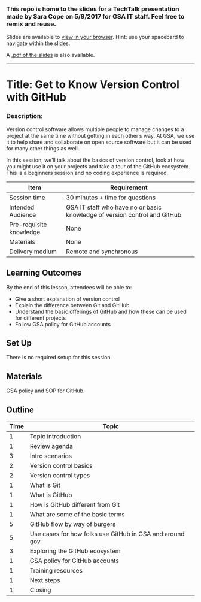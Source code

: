 ### This repo is home to the slides for a TechTalk presentation made by Sara Cope on 5/9/2017 for GSA IT staff. Feel free to remix and reuse.
Slides are available to [view in your browser](https://saracope.github.io/github-techtalk/#/). Hint: use your spacebard to navigate within the slides.  

A [.pdf of the slides](https://github.com/saracope/github-techtalk/blob/master/github-techtalk-pdf.pdf) is also available.

---
# Title: Get to Know Version Control with GitHub
### Description: 
Version control software allows multiple people to manage changes to a project at the same time without getting in each other’s way. At GSA, we use it to help share and collaborate on open source software but it can be used for many other things as well. 

In this session, we’ll talk about the basics of version control, look at how you might use it on your projects and take a tour of the GitHub ecosystem. This is a beginners session and no coding experience is required.

Item                    | Requirement
---                     | ---
Session time            | 30 minutes + time for questions
Intended Audience       | GSA IT staff who have no or basic knowledge of version control and GitHub
Pre-requisite knowledge | None
Materials               | None
Delivery medium         | Remote and synchronous

## Learning Outcomes

By the end of this lesson, attendees will be able to:

- Give a short explanation of version control
- Explain the difference between Git and GitHub
- Understand the basic offerings of GitHub and how these can be used for different projects
- Follow GSA policy for GitHub accounts

## Set Up

There is no required setup for this session.

## Materials

GSA policy and SOP for GitHub.

## Outline

Time        | Topic
---         | ---
1 | Topic introduction
1 | Review agenda
3 | Intro scenarios
2 | Version control basics  
2 | Version control types
1 | What is Git
1 | What is GitHub  
1 | How is GitHub different from Git  
1 | What are some of the basic terms  
5 | GitHub flow by way of burgers
5 | Use cases for how folks use GitHub in GSA and around gov
3 | Exploring the GitHub ecosystem  
1 | GSA policy for GitHub accounts
1 | Training resources
1 | Next steps
1 | Closing
